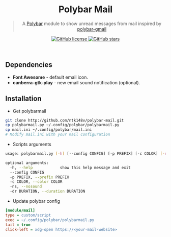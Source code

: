 <div align="center">
	<h1>Polybar Mail</h1>
    <blockquote align="center">A <a href="https://github.com/jaagr/polybar">Polybar</a> module to show unread messages from mail inspired by <a href="https://github.com/crabvk/polybar-gmail">polybar-gmail</a></blockquote>
    <p>
    	<a href="https://github.com/ntk148v/polybar-mail/blob/master/LICENSE">
    		<img alt="GitHub license" src="https://img.shields.io/github/license/ntk148v/polybar-mail?style=for-the-badge">
    	</a>
    	<a href="https://github.com/ntk148v/polybar-mail/stargazers">
    		<img alt="GitHub stars" src="https://img.shields.io/github/stars/ntk148v/polybar-mail?style=for-the-badge">
    	</a>
    	<br>
<!--		<a href="https://github.com/ntk148v/polybar-mail/actions">
			<img alt="Windows Build Status" src="https://img.shields.io/github/workflow/status/ntk148v/polybar-mail/Windows%20Build?style=flat-square&logo=github&label=Windows">
		</a>
		<a href="https://github.com/ntk148v/polybar-mail/actions">
			<img alt="GNU/Linux Build Status" src="https://img.shields.io/github/workflow/status/ntk148v/polybar-mail/Linux%20Build?style=flat-square&logo=github&label=GNU/Linux">
		</a>
		<a href="https://github.com/ntk148v/polybar-mail/actions">
			<img alt="MacOS Build Status" src="https://img.shields.io/github/workflow/status/ntk148v/polybar-mail/MacOS%20Build?style=flat-square&logo=github&label=MacOS">
		</a>
		<br>-->
    </p><br>
</div>


## Dependencies

- **Font Awesome** - default email icon.
- **canberra-gtk-play** - new email sound notification (optional).

## Installation

- Get polybarmail

```bash
git clone http://github.com/ntk148v/polybar-mail.git
cp polybarmail.py ~/.config/polybar/polybarmail.py
cp mail.ini ~/.config/polybar/mail.ini
# Modify mail.ini with your mail configuration
```

- Scripts arguments

```bash
usage: polybarmail.py [-h] [--config CONFIG] [-p PREFIX] [-c COLOR] [-ns] [-dr DURATION]

optional arguments:
  -h, --help            show this help message and exit
  --config CONFIG
  -p PREFIX, --prefix PREFIX
  -c COLOR, --color COLOR
  -ns, --nosound
  -dr DURATION, --duration DURATION
```

- Update polybar config

```ini
[module/mail]
type = custom/script
exec = ~/.config/polybar/polybarmail.py
tail = true
click-left = xdg-open https://<your-mail-website>
```
